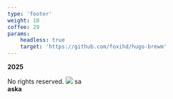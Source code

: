 ```yaml
---
type: 'footer'
weight: 10
coffee: 29
params:
    headless: true
    target: 'https://github.com/foxihd/hugo-brewm'
---
```


<strong class="section-title"><i class="icon copyleft"></i> 2025</strong>

No rights reserved.
<img src="https://raw.githubusercontent.com/pcmc2025/pcmc/master/assets/splash.jpg">
sa
<br>
<strong class="section-title">aska</strong>
